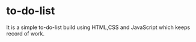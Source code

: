 # to-do-list
It is a simple to-do-list build using HTML,CSS and JavaScript which keeps record of work.
